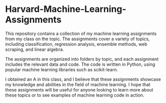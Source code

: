 # Harvard-Machine-Learning-Assignments

This repository contains a collection of my machine learning assignments from my class on the topic. 
The assignments cover a variety of topics, including classification, regression analysis, ensemble methods, web scraping, and linear algebra.

The assignments are organized into folders by topic, and each assignment includes the relevant data and code. 
The code is written in Python, using popular machine learning libraries such as scikit-learn.

I obtained an A in this class, and I believe that these assignments showcase my knowledge and abilities in the field of machine learning. 
I hope that these assignments will be useful for anyone looking to learn more about these topics or to see examples of machine learning code in action.
